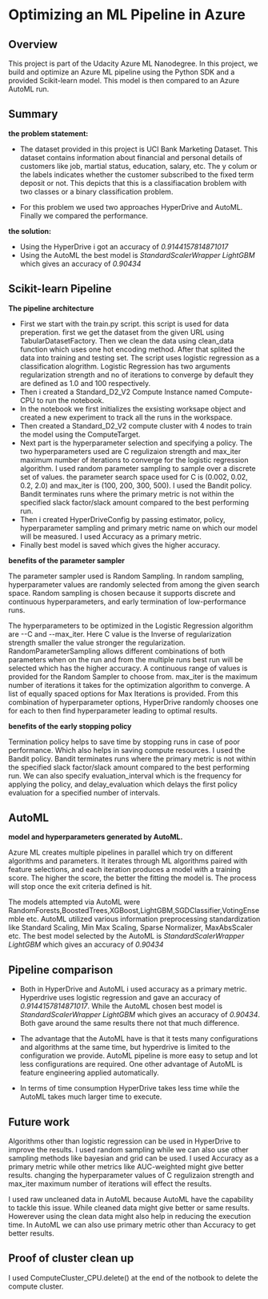 # Optimizing an ML Pipeline in Azure

## Overview
This project is part of the Udacity Azure ML Nanodegree.
In this project, we build and optimize an Azure ML pipeline using the Python SDK and a provided Scikit-learn model.
This model is then compared to an Azure AutoML run.

## Summary
**the problem statement:**
- The dataset provided in this project is UCI Bank Marketing Dataset. This dataset contains information about financial and personal details of customers like job, martial status, education, salary, etc. The y colum or the labels indicates whether the customer subscribed to the fixed term deposit or not. This depicts that this is a classifiacation broblem with two classes or a binary classification problem.

- For this problem we used two approaches HyperDrive and AutoML. Finally we compared the performance.

**the solution:**
- Using the HyperDrive i got an accuracy of *0.9144157814871017*
- Using the AutoML the best model is *StandardScalerWrapper LightGBM* which gives an accuracy of *0.90434*

## Scikit-learn Pipeline
**The pipeline architecture**
- First we start with the train.py script. this script is used for data preperation. first we get the dataset from the given URL using TabularDatasetFactory. Then we clean the data using clean_data function which uses one hot encoding method. After that splited the data into training and testing set. The script uses logistic regression as a classification alogrithm. Logistic Regression has two arguments regularization strength and no of iterations to converge by default they are defined as 1.0 and 100 respectively.
- Then i created a Standard_D2_V2 Compute Instance named Compute-CPU to run the notebook.
- In the notebook we first initializes the exsisting worksape object and created a new experiment to track all the runs in the workspace.
- Then created a Standard_D2_V2 compute cluster with 4 nodes to train the model using the ComputeTarget.
- Next part is the hyperparameter selection and specifying a policy. The two hyperparameters used are C regulizaion strength and max_iter maximum number of iterations to converge for the logistic regression algorithm. I used random parameter sampling to sample over a discrete set of values. the parameter search space used for C is (0.002, 0.02, 0.2, 2.0) and max_iter is (100, 200, 300, 500). I used the Bandit policy. Bandit terminates runs where the primary metric is not within the specified slack factor/slack amount compared to the best performing run.
- Then i created HyperDriveConfig by passing estimator, policy, hyperparameter sampling and primary metric name on which our model will be measured. I used Accuracy as a primary metric.
- Finally best model is saved which gives the higher accuracy.

**benefits of the parameter sampler**

The parameter sampler used is Random Sampling. In random sampling, hyperparameter values are randomly selected from among the given search space. Random sampling is chosen because it supports discrete and continuous hyperparameters, and early termination of low-performance runs.

The hyperparameters to be optimized in the Logistic Regression algorithm are --C and --max_iter. Here C value is the Inverse of regularization strength smaller the value stronger the regularization. RandomParameterSampling allows different combinations of both parameters when on the run and from the multiple runs best run will be selected which has the higher accuracy. A continuous range of values is provided for the Random Sampler to choose from. max_iter is the maximum number of iterations it takes for the optimization algorithm to converge. A list of equally spaced options for Max Iterations is provided. From this combination of hyperparameter options, HyperDrive randomly chooses one for each to then find hyperparameter leading to optimal results.

**benefits of the early stopping policy**

Termination policy helps to save time by stopping runs in case of poor performance. Which also helps in saving compute resources. I used the Bandit policy. Bandit terminates runs where the primary metric is not within the specified slack factor/slack amount compared to the best performing run. We can also specify evaluation_interval which is the frequency for applying the policy, and delay_evaluation which delays the first policy evaluation for a specified number of intervals.

## AutoML
**model and hyperparameters generated by AutoML.**

Azure ML creates multiple pipelines in parallel which try on different algorithms and parameters. It iterates through ML algorithms paired with feature selections, and each iteration produces a model with a training score. The higher the score, the better the fitting the model is. The process will stop once the exit criteria defined is hit.

The models attempted via AutoML were RandomForests,BoostedTrees,XGBoost,LightGBM,SGDClassifier,VotingEnsemble etc. AutoML utilized various information preprocessing standardization like Standard Scaling, Min Max Scaling, Sparse Normalizer, MaxAbsScaler etc. The best model selected by the AutoML is *StandardScalerWrapper LightGBM* which gives an accuracy of *0.90434*

## Pipeline comparison

- Both in HyperDrive and AutoML i used accuracy as a primary metric. Hyperdrive uses logistic regression and gave an accuracy of *0.9144157814871017*. While the AutoML chosen best model is *StandardScalerWrapper LightGBM* which gives an accuracy of *0.90434*. Both gave around the same results there not that much difference.

- The advantage that the AutoML have is that it tests many configurations and algorithms at the same time, but hyperdrive is limited to the configuration we provide. AutoML pipeline is more easy to setup and lot less configurations are required. One other advantage of AutoML is feature engineering applied automatically.

- In terms of time consumption HyperDrive takes less time while the AutoML takes much larger time to execute.

## Future work

Algorithms other than logistic regression can be used in HyperDrive to improve the results. I used random sampling while we can also use other sampling methods like bayesian and grid can be used. I used Accuracy as a primary metric while other metrics like AUC-weighted might give better results. changing the hyperparameter values of C regulizaion strength and max_iter maximum number of iterations will effect the results.

I used raw uncleaned data in AutoML because AutoML have the capability to tackle this issue. While cleaned data might give better or same results. Howerever using the clean data might also help in reducing the execution time. In AutoML we can also use primary metric other than Accuracy to get better results.

## Proof of cluster clean up

I used ComputeCluster_CPU.delete() at the end of the notbook to delete the compute cluster.
